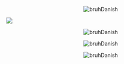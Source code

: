 <p align="center">
  <p align="center"> <img src="https://komarev.com/ghpvc/?username=bruhDanish&label=Profile%20views&color=0e75b6&style=flat" alt="bruhDanish" /> </p>
  <a href="https://skillicons.dev">
    <img src="https://skillicons.dev/icons?i=html,css,js,react,sass,tailwind,bootstrap,nodejs,express,nextjs,mongodb,mysql,git,github,c,java,figma,vscode,wordpress" />
  </a>
</p>

<p align="center">
  <img align="center" src="https://github-readme-stats.vercel.app/api/top-langs?username=bruhDanish&show_icons=true&theme=highcontrast&locale=en&layout=compact"
  alt="bruhDanish">
</p>
  <p align="center">
  <img align="center" src="https://github-readme-stats.vercel.app/api?username=bruhDanish&show_icons=true&theme=highcontrast&locale=en"
  alt="bruhDanish" >
 </p>
<p align="center">
  <img align="center" src="https://github-readme-streak-stats.herokuapp.com/?user=bruhDanish&theme=highcontrast"
  alt="bruhDanish" >
</p>

